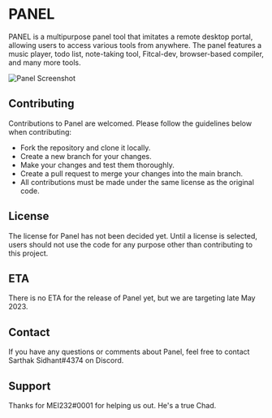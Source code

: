 # PANEL

PANEL is a multipurpose panel tool that imitates a remote desktop portal, allowing users to access various tools from anywhere. The panel features a music player, todo list, note-taking tool, Fitcal-dev, browser-based compiler, and many more tools.

![Panel Screenshot](https://cdn.discordapp.com/attachments/1091094354644443228/1098686457197121556/image-3.png)

## Contributing
Contributions to Panel are welcomed. Please follow the guidelines below when contributing:
- Fork the repository and clone it locally.
- Create a new branch for your changes.
- Make your changes and test them thoroughly.
- Create a pull request to merge your changes into the main branch.
- All contributions must be made under the same license as the original code.

## License
The license for Panel has not been decided yet. Until a license is selected, users should not use the code for any purpose other than contributing to this project.

## ETA
There is no ETA for the release of Panel yet, but we are targeting late May 2023.

## Contact
If you have any questions or comments about Panel, feel free to contact Sarthak Sidhant#4374 on Discord.

## Support 
Thanks for MEI232#0001 for helping us out. He's a true Chad.
